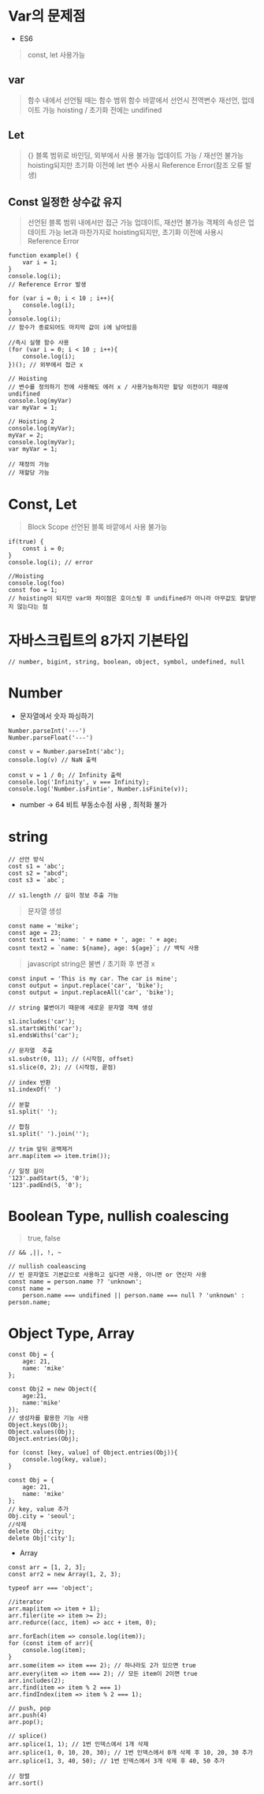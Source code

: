 # Var의 문제점

- ES6 
> const, let 사용가능

## var
> 함수 내에서 선언될 때는 함수 범위
> 함수 바깥에서 선언시 전역변수 
> 재선언, 업데이트 가능
> hoisting / 초기화 전에는 undifined

## Let
> {} 블록 범위로 바인딩, 외부에서 사용 불가능
> 업데이트 가능 / 재선언 불가능
> hoisting되지만 초기화 이전에 let 변수 사용시 Reference Error(참조 오류 발생)

## Const 일정한 상수값 유지
> 선언된 블록 범위 내에서만 접근 가능 
> 업데이트, 재선언 불가능 
> 객체의 속성은 업데이트 가능 
> let과 마찬가지로 hoisting되지만, 초기화 이전에 사용시 Reference Error




```
function example() {
    var i = 1;
}
console.log(i);
// Reference Error 발생

for (var i = 0; i < 10 ; i++){
    console.log(i);
}
console.log(i);
// 함수가 종료되어도 마지막 값이 i에 남아있음

//즉시 실행 함수 사용
(for (var i = 0; i < 10 ; i++){
    console.log(i);
})(); // 외부에서 접근 x

// Hoisting
// 변수를 정의하기 전에 사용해도 에러 x / 사용가능하지만 할당 이전이기 때문에 undifined 
console.log(myVar)
var myVar = 1;

// Hoisting 2
console.log(myVar);
myVar = 2;
console.log(myVar);
var myVar = 1;

// 재정의 가능
// 재할당 가능 
```

# Const, Let

> Block Scope
> 선언된 블록 바깥에서 사용 불가능 

```
if(true) {
    const i = 0;
}
console.log(i); // error

//Hoisting
console.log(foo)
const foo = 1;
// hoisting이 되지만 var와 차이점은 호이스팅 후 undifined가 아니라 아무값도 할당받지 않는다는 점

```


# 자바스크립트의 8가지 기본타입
```
// number, bigint, string, boolean, object, symbol, undefined, null
```


# Number

- 문자열에서 숫자 파싱하기
```
Number.parseInt('---')
Number.parseFloat('---')

const v = Number.parseInt('abc');
console.log(v) // NaN 출력 

const v = 1 / 0; // Infinity 출력 
console.log('Infinity', v === Infinity);
console.log('Number.isFintie', Number.isFinite(v));
```

- number -> 64 비트 부동소수점 사용 , 최적화 불가



# string 
```
// 선언 방식 
cost s1 = 'abc';  
cost s2 = "abcd";
cost s3 = `abc`;

// s1.length // 길이 정보 추출 가능
```

> 문자열 생성
```
const name = 'mike';
const age = 23;
const text1 = 'name: ' + name + ', age: ' + age;
cosnt text2 = `name: ${name}, age: ${age}`; // 백틱 사용
```

> javascript string은 불변 / 초기화 후 변경 x

```
const input = 'This is my car. The car is mine';
const output = input.replace('car', 'bike');
const output = input.replaceAll('car', 'bike');

// string 불변이기 때문에 새로운 문자열 객체 생성 

s1.includes('car');
s1.startsWith('car');
s1.endsWiths('car');

// 문자열  추출
s1.substr(0, 11); // (시작점, offset)
s1.slice(0, 2); // (시작점, 끝점)

// index 반환
s1.indexOf(' ') 

// 분할
s1.split(' ');

// 합침
s1.split(' ').join('');

// trim 앞뒤 공백제거
arr.map(item => item.trim());

// 일정 길이 
'123'.padStart(5, '0');
'123'.padEnd(5, '0');
```

# Boolean Type, nullish coalescing

> true, false

```
// && ,||, !, ~ 

// nullish coaleascing
// 빈 문자열도 기본값으로 사용하고 싶다면 사용, 아니면 or 연산자 사용
const name = person.name ?? 'unknown';
const name = 
    person.name === undifined || person.name === null ? 'unknown' : person.name;
```

# Object Type, Array

```
const Obj = {
    age: 21,
    name: 'mike'
};

const Obj2 = new Object({
    age:21,
    name:'mike'
});
// 생성자를 활용한 기능 사용
Object.keys(Obj);
Object.values(Obj);
Object.entries(Obj);

for (const [key, value] of Object.entries(Obj)){
    console.log(key, value);
}

const Obj = {
    age: 21,
    name: 'mike'
};
// key, value 추가
Obj.city = 'seoul';
//삭제
delete Obj.city;
delete Obj['city'];
```

- Array
```
const arr = [1, 2, 3];
const arr2 = new Array(1, 2, 3);

typeof arr === 'object';

//iterator
arr.map(item => item + 1);
arr.filer(ite => item >= 2);
arr.redurce((acc, item) => acc + item, 0);

arr.forEach(item => console.log(item));
for (const item of arr){
    console.log(item);
}
arr.some(item => item === 2); // 하나라도 2가 있으면 true
arr.every(item => item === 2); // 모든 item이 2이면 true
arr.includes(2);
arr.find(item => item % 2 === 1)
arr.findIndex(item => item % 2 === 1);

// push, pop
arr.push(4)
arr.pop();

// splice()
arr.splice(1, 1); // 1번 인덱스에서 1개 삭제
arr.splice(1, 0, 10, 20, 30); // 1번 인덱스에서 0개 삭제 후 10, 20, 30 추가
arr.splice(1, 3, 40, 50); // 1번 인덱스에서 3개 삭제 후 40, 50 추가 

// 정렬
arr.sort()
```



